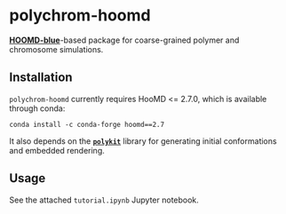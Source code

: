 # polychrom-hoomd

[**HOOMD-blue**](https://hoomd-blue.readthedocs.io/en/v2.7.0/)-based package for coarse-grained polymer and chromosome simulations.

## Installation 

`polychrom-hoomd` currently requires HooMD <= 2.7.0, which is available through conda:

~~~shell
conda install -c conda-forge hoomd==2.7
~~~

It also depends on the [**`polykit`**](https://github.com/open2c/polykit/) library for generating initial conformations and embedded rendering.

## Usage

See the attached `tutorial.ipynb` Jupyter notebook.
